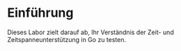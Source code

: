 # Einführung

Dieses Labor zielt darauf ab, Ihr Verständnis der Zeit- und Zeitspanneunterstützung in Go zu testen.
